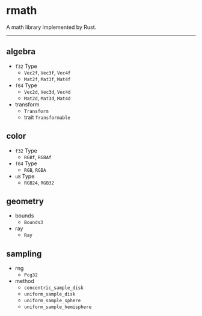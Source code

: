 # rmath

A math library implemented by Rust.

---

## algebra

- `f32` Type
  - `Vec2f`, `Vec3f`, `Vec4f`
  - `Mat2f`, `Mat3f`, `Mat4f`
- `f64` Type
  - `Vec2d`, `Vec3d`, `Vec4d`
  - `Mat2d`, `Mat3d`, `Mat4d`
- transform
  - `Transform`
  - trait `Transformable`

## color

- `f32` Type
  - `RGBf`, `RGBAf`
- `f64` Type
  - `RGB`, `RGBA`
- `u8` Type
  - `RGB24`, `RGB32`

## geometry

- bounds
  - `Bounds3`
- ray
  - `Ray`

## sampling

- rng
  - `Pcg32`
- method
  - `concentric_sample_disk`
  - `uniform_sample_disk`
  - `uniform_sample_sphere`
  - `uniform_sample_hemisphere`
